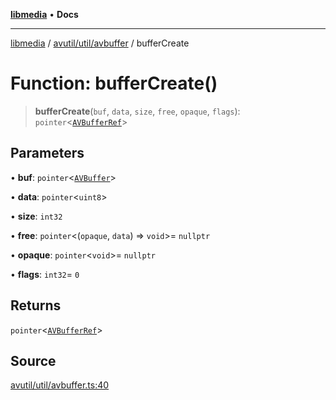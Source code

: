 [**libmedia**](../../../../README.md) • **Docs**

***

[libmedia](../../../../README.md) / [avutil/util/avbuffer](../README.md) / bufferCreate

# Function: bufferCreate()

> **bufferCreate**(`buf`, `data`, `size`, `free`, `opaque`, `flags`): `pointer`\<[`AVBufferRef`](../../../struct/avbuffer/classes/AVBufferRef.md)\>

## Parameters

• **buf**: `pointer`\<[`AVBuffer`](../../../struct/avbuffer/classes/AVBuffer.md)\>

• **data**: `pointer`\<`uint8`\>

• **size**: `int32`

• **free**: `pointer`\<(`opaque`, `data`) => `void`\>= `nullptr`

• **opaque**: `pointer`\<`void`\>= `nullptr`

• **flags**: `int32`= `0`

## Returns

`pointer`\<[`AVBufferRef`](../../../struct/avbuffer/classes/AVBufferRef.md)\>

## Source

[avutil/util/avbuffer.ts:40](https://github.com/zhaohappy/libmedia/blob/a88305ff5d10e91621f2d71d24c72fc85681b8f7/src/avutil/util/avbuffer.ts#L40)
